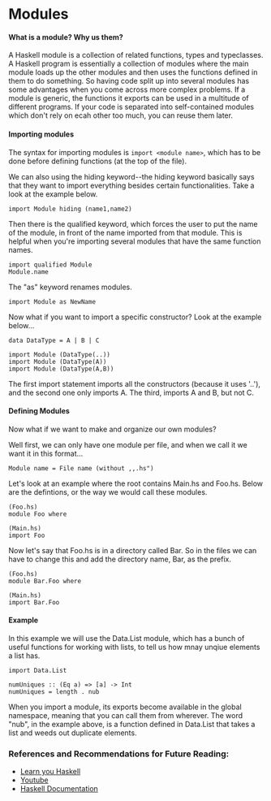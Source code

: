 # Modules 

#### What is a module? Why us them?

A Haskell module is a collection of related functions, types and typeclasses. A Haskell program is essentially a collection of modules where the main module loads up the other modules and then uses the functions defined in them to do something. So having code split up into several modules has some advantages when you come across more complex problems. If a module is generic, the functions it exports can be used in a multitude of different programs. If your code is separated into self-contained modules which don't rely on ecah other too much, you can reuse them later. 

#### Importing modules

The syntax for importing modules is `import <module name>`, which has to be done before defining functions (at the top of the file).

We can also using the hiding keyword--the hiding keyword basically says that they want to import everything besides certain functionalities. Take a look at the example below.

```
import Module hiding (name1,name2)
```

Then there is the qualified keyword, which forces the user to put the name of the module, in front of the name imported from that module. This is helpful when you're importing several modules that have the same function names.

```
import qualified Module
Module.name
```

The "as" keyword renames modules. 
```
import Module as NewName
```

Now what if you want to import a specific constructor? Look at the example below...
```
data DataType = A | B | C

import Module (DataType(..))
import Module (DataType(A))
import Module (DataType(A,B))
```

The first import statement imports all the constructors (because it uses '..'), and the second one only imports A. The third, imports A and B, but not C.

#### Defining Modules 

Now what if we want to make and organize our own modules?

Well first, we can only have one module per file, and when we call it we want it in this format...

```
Module name = File name (without ,,.hs")
```

Let's look at an example where the root contains Main.hs and Foo.hs. Below are the defintions, or the way we would call these modules.

```
(Foo.hs)
module Foo where

(Main.hs)
import Foo
```

Now let's say that Foo.hs is in a directory called Bar. So in the files we can have to change this and add the directory name, Bar, as the prefix. 

```
(Foo.hs)
module Bar.Foo where

(Main.hs)
import Bar.Foo
```


#### Example

In this example we will use the Data.List module, which has a bunch of useful functions for working with lists, to tell us how mnay unqiue elements a list has. 

```
import Data.List

numUniques :: (Eq a) => [a] -> Int
numUniques = length . nub
```

When you import a module, its exports become available in the global namespace, meaning that you can call them from wherever. The word "nub", in the example above, is a function defined in Data.List that takes a list and weeds out duplicate elements. 


### References and Recommendations for Future Reading:
- [Learn you Haskell](http://learnyouahaskell.com/modules#loading-modules)
- [Youtube](https://www.youtube.com/watch?v=SGSrjUoi29U&list=PLe7Ei6viL6jGp1Rfu0dil1JH1SHk9bgDV&index=23)
- [Haskell Documentation](https://www.haskell.org/onlinereport/modules.html)